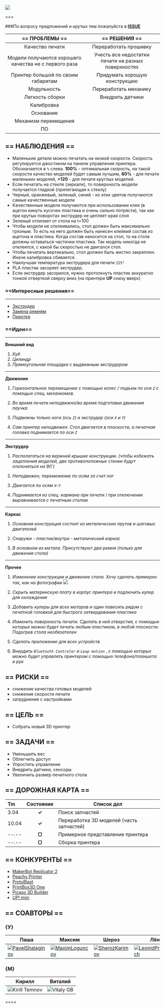 ![](https://cloud.githubusercontent.com/assets/147170/2811105/08f66492-ce06-11e3-8d00-49fda38c242f.png)

===

###По вопросу предложений и крутых тем пожалуйста в [**ISSUE**](https://github.com/soda-io/SPRiNTR/issues)

| == ПРОБЛЕМЫ == | == РЕШЕНИЯ == |
|:-----:|:-------:|
|Качество печати|Переработать прошивку|
|Модели получаются хорошего качества не с первого раза|Учесть все недостатки печати на разных поверхностях| 
|Принтер большой по своим габаритам|Придумать хорошую конструкцию|
|Модульность|Переработать механику|
|Легкость сборки|Внедрить датчики|
|Калибровка|
|Основание|
|Механизм перемещения|
|ПО|



## == НАБЛЮДЕНИЯ ==
- Маленькие детали можно печатать на низкой скорости. Скорость регулируется джостиком на панели управления принтера. Обозначается в `%`  слева. **100%** - оптимальная скорость, на такой скорости качество моделей будет самым лучшим, **60%** - для печати маленьких моделей, **>120** - для печати круглых моделей.
- Если печатать на стекле (зеркале), то поверхность модели получается гладкой (прилегающая к стеклу)
- Черный, оранжевый, зеленый, синий - из этих цветов получаются самые качественные модели
- Качественные модели получаются при использовании клея (в ацетон кинуть кусочек пластика и очень сильно потрясти), так как при крутых поворотах экструдер не цепляет края слоя
- Зеленый отлипает от стола на t=100
- Чтобы модели не отклеивались, стол должен быть максимально грязным. То есть на него должен быть нанесен клейкий состав из ацетона и пластика. Когда состав наносится на стол, то на столе должны оставаться частички пластика. Так модель никогда не отклеится, с какой бы скоростью не двигался стол. 
- Чтобы печатать вертикально, стол должен быть жестко закреплен. Иначе калибровка сбивается. 
- Наилучшая температура экструдера для печати `225°`
- PLA пластик засоряет экструдер. 
- Если экструдер засорился, нужно протолкнуть пластик аккуратно тонкой отверткой сверху вниз (на принтере **UP** снизу вверх)


### ==Интересные решения==
****
- [Экструдер](https://www.kickstarter.com/projects/dglass3d/next-generation-3d-printer-extruders-the-rugged-hp?ref=discovery)
- [Замена ремням](http://3dprint.com/10249/corexz-3d-printer-collapsible/)
- [Принтер](https://www.kickstarter.com/projects/920076234/the-creatorbot-3d-printer-professional-grade-large?ref=category)

### ==Идеи==
****
**Внешний вид**

1. *Куб*
2. *Цилиндр*
3. *Прямоугольная площадка с выдвижным экструдером*

****

**Движение**

1. *Горизонтальное перемещение с помощью колес / подъем по оси `Z` с помощью спец. механизмов.*

2. *Во время печати неподвижно/во время подготовки движения паучка*

3. *Подвижны только ноги (ось `Z`) и экструдер (оси `X` и `Y`)*

4. *Сам принтер неподвижен. Стол двигается в плоскости, а печатная головка поднимается по оси `Z`* 

****
**Экструдер**

1. *Располагаться на вержней крышке конструкции. (чтобы избежать зацепления моделей, две противоположные стенки будут отклоняться на 90')*

2. *Неподвижен, перемежение по осям за счет ног*

3. *Двигается по осям `X~Y`*

4. *Поднимается из спец. кармана при печати / при отключении выравнивается с печатным столом*

****

**Каркас**


1. *Oсновная конструкция состоит из металических прутов и шаговых двигателей*

2. *Снаружи - пластик/внутри - металический каркас*

3. *В основном из метала. Присутствуют два ремня (только для движения стола)*
****

**Прочее**

1. *Изменение конструкции и движение стола. Хочу сделать примерно так, как на фотографии ![](http://thingiverse-production.s3.amazonaws.com/renders/7e/82/b8/b1/86/2012-04-22_18.09.12_display_large_preview_featured.jpg?raw=true)*

2. *Скрыть материнскую плату в корпус принтера и подлючить кулер для охлаждения*

3. *Добавить кулеры для всех моторов и один повесить рядом с печатной головкой для быстрого затвердевания пластика*

4. *Изменить поверхность печати. Сделать в ней отверстия, с помощью которых можно будет печать любым пластиком, в любой плоскости. Подогрев стола необязателен* 

5. *Сделать приложение для всех устройств*

6. *Внердить `Bluetooth Controler` и `Leap motion` , с помощью которых можно будет управлять принтером с помощью телефона/планшета и рук*



## == РИСКИ ==
 - снижение качества готовых моделей 
 - снижение скорости печати
 - затруднения с настройками

 
## == ЦЕЛЬ ==

- Собрать новый 3D принтер

## == ЗАДАЧИ ==

- Уменьшить вес 
- Облегчить доступ              
- Упростить управление
- Внедрить датчики, сенсоры                
- Увеличить размер печатного стола         

## == ДОРОЖНАЯ КАРТА ==

| Tm     | Состояние |  Список дел                               |
|:-------|:---------:|-------------------------------------------|
| 3.04   | **✓**     | Поиск запчастей                           | 
| 10.04  | **✓**     | Переработка 3D моделей (часть запчастей)  |
| --.--  | **▢**     | Примерное представление принтера          |       
| --.--  | **▢**     | Сборка принтера                           |        


## == КОНКУРЕНТЫ ==
- [MakerBot Replicator 2](http://www.makerbot.com)
- [Peachy Printer](http://www.peachyprinter.com)
- [ProtoBlast](http://sfera-3d.ru/products/3d-printer-protoblast)
- [PrintBox3D One](http://sfera-3d.ru/products/3d-printer-printbox3d-one)
- [Picaso 3D Builder](http://sfera-3d.ru/products/3d-printer-picaso-3d-builder)
- [UP! mini](http://www.pp3dp.com/index.php?page=shop.product_details&flypage=flypage.tpl&product_id=6&category_id=1&option=com_virtuemart&Itemid=37)

## == СОАВТОРЫ ==

### {У}

| Паша | Максим |  Шероз  |  Лёня  |
|----|----|----|----|
|[![PavelShalaginov](https://avatars0.githubusercontent.com/u/3833771?s=74)](https://github.com/PavelShalaginov) | [![MaximLoguncov](https://avatars2.githubusercontent.com/u/3838734?s=74)](https://github.com/MaximLoguncov)|[![SherozKarimov](https://avatars0.githubusercontent.com/u/4226210?s=74)](https://github.com/SherozKarimov)|[![LeonidProkopovich](https://avatars2.githubusercontent.com/u/6639503?s=74)](https://github.com/leonidprokopovich)|


### {M}

| Кирилл |  Виталий  | 
|----|----|
|![Kirill Temnov](https://avatars1.githubusercontent.com/u/147170?s=74)|![Vitaly GB](https://avatars0.githubusercontent.com/u/842476?s=74)

====


